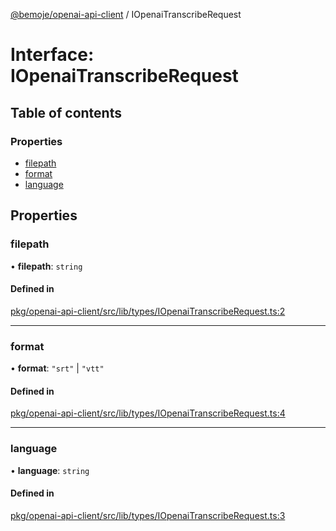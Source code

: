 [@bemoje/openai-api-client](https://github.com/bemoje/tsmono/blob/main/pkg/openai-api-client/docs/md/index.md) / IOpenaiTranscribeRequest

# Interface: IOpenaiTranscribeRequest

## Table of contents

### Properties

- [filepath](https://github.com/bemoje/tsmono/blob/main/pkg/openai-api-client/docs/md/interfaces/IOpenaiTranscribeRequest.md#filepath)
- [format](https://github.com/bemoje/tsmono/blob/main/pkg/openai-api-client/docs/md/interfaces/IOpenaiTranscribeRequest.md#format)
- [language](https://github.com/bemoje/tsmono/blob/main/pkg/openai-api-client/docs/md/interfaces/IOpenaiTranscribeRequest.md#language)

## Properties

### filepath

• **filepath**: `string`

#### Defined in

[pkg/openai-api-client/src/lib/types/IOpenaiTranscribeRequest.ts:2](https://github.com/bemoje/tsmono/blob/f74277c/pkg/openai-api-client/src/lib/types/IOpenaiTranscribeRequest.ts#L2)

___

### format

• **format**: ``"srt"`` \| ``"vtt"``

#### Defined in

[pkg/openai-api-client/src/lib/types/IOpenaiTranscribeRequest.ts:4](https://github.com/bemoje/tsmono/blob/f74277c/pkg/openai-api-client/src/lib/types/IOpenaiTranscribeRequest.ts#L4)

___

### language

• **language**: `string`

#### Defined in

[pkg/openai-api-client/src/lib/types/IOpenaiTranscribeRequest.ts:3](https://github.com/bemoje/tsmono/blob/f74277c/pkg/openai-api-client/src/lib/types/IOpenaiTranscribeRequest.ts#L3)
